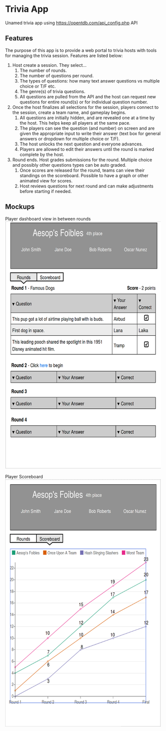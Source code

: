 # Trivia App
Unamed trivia app using https://opentdb.com/api_config.php API

## Features
The purpose of this app is to provide a web portal to trivia hosts with tools for managing the trivia session. Features are listed below:

1. Host create a session. They select... 
    1. The number of rounds. 
    2. The number of questions per round.
    3. The types of questions: how many text answer questions vs multiple choice or T/F etc.
    4. The genre(s) of trivia questions.
    5. All questions are pulled from the API and the host can request new questions for entire round(s) or for individual question number.
2. Once the host finalizes all selections for the session, players connect to the session, create a team name, and gameplay begins.
    1. All questions are initially hidden, and are revealed one at a time by the host. This helps keep all players at the same pace.
    2. The players can see the question (and number) on screen and are given the appropriate input to write their answer (text box for general answers or dropdown for multiple choice or T/F).
    3. The host unlocks the next question and everyone advances.
    4. Players are allowed to edit their answers until the round is marked complete by the host.
3. Round ends. Host grades submissions for the round. Multiple choice and possibly other questions types can be auto graded.
    1. Once scores are released for the round, teams can view their standings on the scoreboard. Possible to have a graph or other animated view for scores.
    2. Host reviews questions for next round and can make adjustments before starting if needed.

## Mockups
Player dashboard view in between rounds
<img src="./mockup/trivia-player-dashboard.png" height="800">

Player Scoreboard
<img src="mockup/trivia-scoreboard.png" height="800">